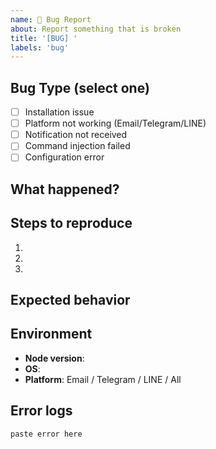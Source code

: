 ```yaml
---
name: 🐛 Bug Report
about: Report something that is broken
title: '[BUG] '
labels: 'bug'
---
```


<!--
🏷️ ISSUE TITLE NAMING RULES:
Format: [BUG] Short clear description of the problem

✅ GOOD EXAMPLES:
- [BUG] Telegram bot not responding to commands
- [BUG] Email notifications fail with SMTP timeout error
- [BUG] LINE webhook returns 401 unauthorized  
- [BUG] Desktop notifications not showing on macOS
- [BUG] Installation fails on Windows with Node 18
- [BUG] tmux session detection not working
- [BUG] Hook configuration file not found

❌ BAD EXAMPLES:
- Bug report (no [BUG] prefix)
- [BUG] It doesn't work (too vague)
- Telegram issue (no [BUG] prefix, not descriptive)
- [BUG] Problem (not descriptive enough)

📋 ISSUE TYPES AVAILABLE:
1. 🐛 Bug Report (this template) - Report broken functionality
2. ✨ Feature Request - Request new features
3. ❓ Question - Ask questions
4. 🔒 Security - Report security issues
5. ⚡ Performance - Report performance issues
6. 🔧 Enhancement - Suggest improvements
7. 💬 Discussion - General discussions
-->

## Bug Type (select one)
- [ ] Installation issue
- [ ] Platform not working (Email/Telegram/LINE)
- [ ] Notification not received
- [ ] Command injection failed
- [ ] Configuration error

## What happened?
<!-- Clear description -->

## Steps to reproduce
1. 
2. 
3. 

## Expected behavior
<!-- What should happen? -->

## Environment
- **Node version**: 
- **OS**: 
- **Platform**: Email / Telegram / LINE / All

## Error logs
```
paste error here
```
